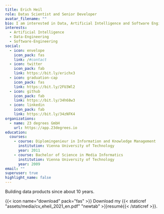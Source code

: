 ```yaml
---
title: Erich Heil
role: Datas Scientist and Senior Developer
avatar_filename: ""
bio: I am interested in Data, Artificial Intelligence and Software Engineering
interests:
  - Artificial Intelligence
  - Data-Engineering
  - Software-Engineering
social:
  - icon: envelope
    icon_pack: fas
    link: /#contact
  - icon: twitter
    icon_pack: fab
    link: https://bit.ly/erichx3
  - icon: graduation-cap
    icon_pack: fas
    link: https://bit.ly/2FU3Wl2
  - icon: github
    icon_pack: fab
    link: https://bit.ly/34h68w3
  - icon: linkedin
    icon_pack: fab
    link: https://bit.ly/34zNFK4
organizations:
  - name: 23 degrees GmbH
    url: https://app.23degrees.io
education:
  courses:
    - course: Diplomingenieur in Information and Knowledge Management
      institution: Vienna University of Technology
      year: 2011
    - course: Bachelor of Science in Media Informatics
      institution: Vienna University of Technology
      year: 2009
email: ""
superuser: true
highlight_name: false
---
```

Building data products since about 10 years. 

{{< icon name="download" pack="fas" >}} Download my {{< staticref "assets/media/cv_eheil_2021_en.pdf" "newtab" >}}resumé{{< /staticref >}}.